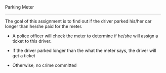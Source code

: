 Parking Meter

--------------------

The goal of this assignment is to find out if the driver parked his/her car longer than he/she paid for the meter.

- A police officer will check the meter to determine if he/she will assign a ticket to this driver.

- If the driver parked longer than the what the meter says, the driver will get a ticket

- Otherwise, no crime committed